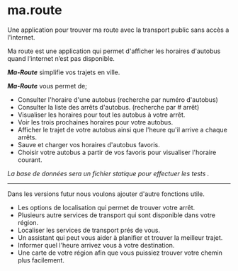 # ma.route
Une application pour trouver ma route avec la transport public sans accès a l'internet.

Ma route est une application qui permet d'afficher les horaires d'autobus quand l’internet n’est pas disponible.

***Ma-Route*** simplifie vos trajets en ville.

***Ma-Route*** vous permet de;   
 - Consulter l'horaire d'une autobus (recherche par numéro d'autobus)  
 - Consulter la liste des arrêts d'autobus. (recherche par # arrêt)
 - Visualiser les horaires pour tout les autobus à votre arrêt.
 - Voir les trois prochaines horaires pour votre autobus.
 - Afficher le trajet de votre autobus ainsi que l'heure qu'il arrive a chaque arrêts.
 - Sauve et charger vos horaires d'autobus favoris.
 - Choisir votre autobus a partir de vos favoris pour visualiser l'horaire courant.

_La base de données sera un fichier statique pour effectuer les tests ._

***


Dans les versions futur nous voulons ajouter d'autre fonctions utile.
 - Les options de localisation qui permet de trouver votre arrêt.
 - Plusieurs autre services de transport qui sont disponible dans votre région.
 - Localiser les services de transport prés de vous.
 - Un assistant qui peut vous aider à planifier et trouver la meilleur trajet.
 - Informer quel l'heure arrivez vous à votre destination.
 - Une carte de votre région afin que vous puissiez trouver votre chemin plus facilement.
